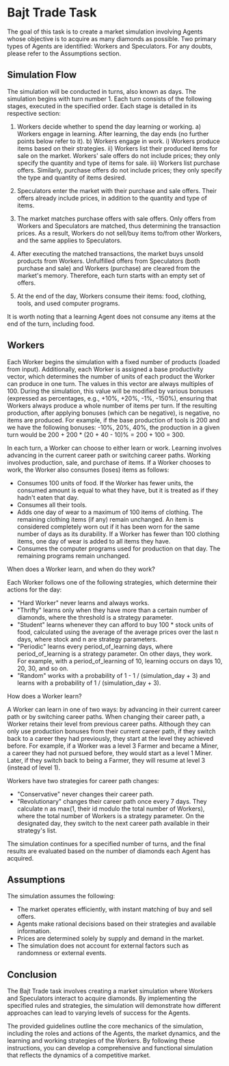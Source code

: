 # Bajt Trade Task

The goal of this task is to create a market simulation involving Agents whose objective is to acquire as many diamonds as possible. Two primary types of Agents are identified: Workers and Speculators. For any doubts, please refer to the Assumptions section.

## Simulation Flow

The simulation will be conducted in turns, also known as days. The simulation begins with turn number 1. Each turn consists of the following stages, executed in the specified order. Each stage is detailed in its respective section:

1) Workers decide whether to spend the day learning or working.
a) Workers engage in learning. After learning, the day ends (no further points below refer to it).
b) Workers engage in work.
i) Workers produce items based on their strategies.
ii) Workers list their produced items for sale on the market. Workers' sale offers do not include prices; they only specify the quantity and type of items for sale.
iii) Workers list purchase offers. Similarly, purchase offers do not include prices; they only specify the type and quantity of items desired.

2) Speculators enter the market with their purchase and sale offers. Their offers already include prices, in addition to the quantity and type of items.

3) The market matches purchase offers with sale offers. Only offers from Workers and Speculators are matched, thus determining the transaction prices. As a result, Workers do not sell/buy items to/from other Workers, and the same applies to Speculators.

4) After executing the matched transactions, the market buys unsold products from Workers. Unfulfilled offers from Speculators (both purchase and sale) and Workers (purchase) are cleared from the market's memory. Therefore, each turn starts with an empty set of offers.

5) At the end of the day, Workers consume their items: food, clothing, tools, and used computer programs.

It is worth noting that a learning Agent does not consume any items at the end of the turn, including food.

## Workers

Each Worker begins the simulation with a fixed number of products (loaded from input). Additionally, each Worker is assigned a base productivity vector, which determines the number of units of each product the Worker can produce in one turn. The values in this vector are always multiples of 100. During the simulation, this value will be modified by various bonuses (expressed as percentages, e.g., +10%, +20%, -1%, -150%), ensuring that Workers always produce a whole number of items per turn. If the resulting production, after applying bonuses (which can be negative), is negative, no items are produced. For example, if the base production of tools is 200 and we have the following bonuses: -10%, 20%, 40%, the production in a given turn would be 200 + 200 * (20 + 40 - 10)% = 200 + 100 = 300.

In each turn, a Worker can choose to either learn or work. Learning involves advancing in the current career path or switching career paths. Working involves production, sale, and purchase of items. If a Worker chooses to work, the Worker also consumes (loses) items as follows:

- Consumes 100 units of food. If the Worker has fewer units, the consumed amount is equal to what they have, but it is treated as if they hadn't eaten that day.
- Consumes all their tools.
- Adds one day of wear to a maximum of 100 items of clothing. The remaining clothing items (if any) remain unchanged. An item is considered completely worn out if it has been worn for the same number of days as its durability. If a Worker has fewer than 100 clothing items, one day of wear is added to all items they have.
- Consumes the computer programs used for production on that day. The remaining programs remain unchanged.

When does a Worker learn, and when do they work?

Each Worker follows one of the following strategies, which determine their actions for the day:

- "Hard Worker" never learns and always works.
- "Thrifty" learns only when they have more than a certain number of diamonds, where the threshold is a strategy parameter.
- "Student" learns whenever they can afford to buy 100 * stock units of food, calculated using the average of the average prices over the last n days, where stock and n are strategy parameters.
- "Periodic" learns every period_of_learning days, where period_of_learning is a strategy parameter. On other days, they work. For example, with a period_of_learning of 10, learning occurs on days 10, 20, 30, and so on.
- "Random" works with a probability of 1 - 1 / (simulation_day + 3) and learns with a probability of 1 / (simulation_day + 3).

How does a Worker learn?

A Worker can learn in one of two ways: by advancing in their current career path or by switching career paths. When changing their career path, a Worker retains their level from previous career paths. Although they can only use production bonuses from their current career path, if they switch back to a career they had previously, they start at the level they achieved before. For example, if a Worker was a level 3 Farmer and became a Miner, a career they had not pursued before, they would start as a level 1 Miner. Later, if they switch back to being a Farmer, they will resume at level 3 (instead of level 1).

Workers have two strategies for career path changes:

- "Conservative" never changes their career path.
- "Revolutionary" changes their career path once every 7 days. They calculate n as max(1, their id modulo the total number of Workers), where the total number of Workers is a strategy parameter. On the designated day, they switch to the next career path available in their strategy's list.

The simulation continues for a specified number of turns, and the final results are evaluated based on the number of diamonds each Agent has acquired.

## Assumptions

The simulation assumes the following:

- The market operates efficiently, with instant matching of buy and sell offers.
- Agents make rational decisions based on their strategies and available information.
- Prices are determined solely by supply and demand in the market.
- The simulation does not account for external factors such as randomness or external events.

## Conclusion

The Bajt Trade task involves creating a market simulation where Workers and Speculators interact to acquire diamonds. By implementing the specified rules and strategies, the simulation will demonstrate how different approaches can lead to varying levels of success for the Agents.

The provided guidelines outline the core mechanics of the simulation, including the roles and actions of the Agents, the market dynamics, and the learning and working strategies of the Workers. By following these instructions, you can develop a comprehensive and functional simulation that reflects the dynamics of a competitive market.
